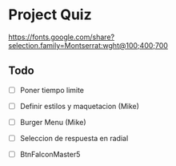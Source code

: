 # Project Quiz

https://fonts.google.com/share?selection.family=Montserrat:wght@100;400;700

## Todo

- [ ] Poner tiempo limite

- [ ] Definir estilos y maquetacion (Mike)

- [ ] Burger Menu (Mike)

- [ ] Seleccion de respuesta en radial

- [ ] BtnFalconMaster5